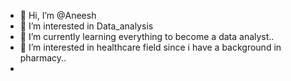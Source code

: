 - 👋 Hi, I’m @Aneesh
- 👀 I’m interested in Data_analysis
- 🌱 I’m currently learning everything to become a data analyst..
- 💞️ I’m interested in healthcare field since i have a background in pharmacy..
- 

<!---
Aneesh14P/Aneesh14P is a ✨ special ✨ repository because its `README.md` (this file) appears on your GitHub profile.
You can click the Preview link to take a look at your changes.
--->
